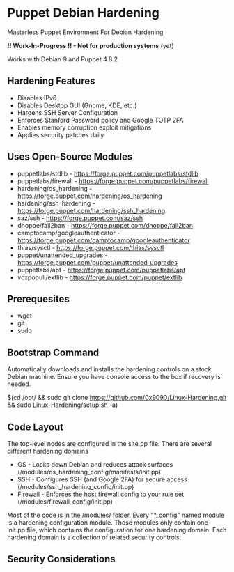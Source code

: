 # Puppet Debian Hardening
Masterless Puppet Environment For Debian Hardening

**!! Work-In-Progress !! - Not for production systems** (yet)

Works with Debian 9 and Puppet 4.8.2

## Hardening Features
* Disables IPv6
* Disables Desktop GUI (Gnome, KDE, etc.)
* Hardens SSH Server Configuration
* Enforces Stanford Password policy and Google TOTP 2FA
* Enables memory corruption exploit mitigations
* Applies security patches daily

## Uses Open-Source Modules
* puppetlabs/stdlib - https://forge.puppet.com/puppetlabs/stdlib
* puppetlabs/firewall - https://forge.puppet.com/puppetlabs/firewall
* hardening/os_hardening - https://forge.puppet.com/hardening/os_hardening
* hardening/ssh_hardening - https://forge.puppet.com/hardening/ssh_hardening
* saz/ssh - https://forge.puppet.com/saz/ssh
* dhoppe/fail2ban - https://forge.puppet.com/dhoppe/fail2ban
* camptocamp/googleauthenticator - https://forge.puppet.com/camptocamp/googleauthenticator
* thias/sysctl - https://forge.puppet.com/thias/sysctl
* puppet/unattended_upgrades - https://forge.puppet.com/puppet/unattended_upgrades
* puppetlabs/apt - https://forge.puppet.com/puppetlabs/apt
* voxpopuli/extlib - https://forge.puppet.com/puppet/extlib

## Prerequesites
* wget
* git
* sudo

## Bootstrap Command
Automatically downloads and installs the hardening controls on a stock Debian machine.
Ensure you have console access to the box if recovery is needed.

$(cd /opt/ && sudo git clone https://github.com/0x9090/Linux-Hardening.git && sudo Linux-Hardening/setup.sh -a)

## Code Layout
The top-level nodes are configured in the site.pp file. There are several different hardening domains

* OS - Locks down Debian and reduces attack surfaces (/modules/os_hardening_config/manifests/init.pp)
* SSH - Configures SSH (and Google 2FA) for secure access (/modules/ssh_hardening_config/init.pp)
* Firewall - Enforces the host firewall config to your rule set (/modules/firewall_config/init.pp)

Most of the code is in the /modules/ folder.
Every "*_config" named module is a hardening configuration module. Those modules only contain one init.pp file, which
contains the configuration for one hardening domain. Each hardening domain is a collection of related security 
controls.

## Security Considerations
